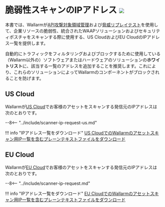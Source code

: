 [file-ips-list-us]: ../downloads/scanner-ip-addresses-us.txt
[file-ips-list-eu]: ../downloads/scanner-ip-addresses-eu.txt

# 脆弱性スキャンのIPアドレス <a href="../../about-wallarm/subscription-plans/#core-subscription-plans"><img src="../../images/api-security-tag.svg" style="border: none;"></a>

本書では、Wallarmが[API攻撃対象領域管理](../api-attack-surface/security-issues.md)および[脅威リプレイテスト](../vulnerability-detection/threat-replay-testing/overview.md)を使用して、企業リソースの脆弱性、統合されたWAAPソリューションおよびセキュリティポスチャをスキャンする際に使用する、US CloudおよびEU CloudのIPアドレス一覧を提供します。

自動的にトラフィックをフィルタリングおよびブロックするために使用している（Wallarm以外の）ソフトウェアまたはハードウェアのソリューションの**ホワイトリスト**に、該当する一覧のアドレスを追加することを推奨します。これにより、これらのソリューションによってWallarmのコンポーネントがブロックされることを防げます。

## US Cloud

Wallarmが[US Cloud](https://us1.my.wallarm.com)でお客様のアセットをスキャンする発信元のIPアドレスは次のとおりです。

--8<-- "../include/scanner-ip-request-us.md"

!!! info "IPアドレス一覧をダウンロード"
    [US CloudでのWallarmのアセットスキャン用IP一覧を含むプレーンテキストファイルをダウンロード][file-ips-list-us]

## EU Cloud

Wallarmが[EU Cloud](https://my.wallarm.com)でお客様のアセットをスキャンする発信元のIPアドレスは次のとおりです。

--8<-- "../include/scanner-ip-request.md"

!!! info "IPアドレス一覧をダウンロード"
    [EU CloudでのWallarmのアセットスキャン用IP一覧を含むプレーンテキストファイルをダウンロード][file-ips-list-eu]
